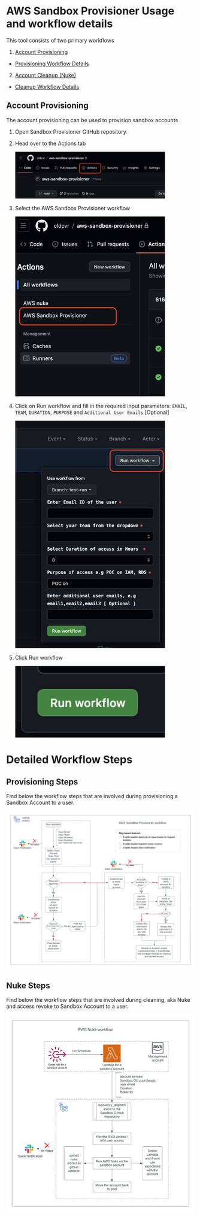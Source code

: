 # AWS Sandbox Provisioner Usage and workflow details

This tool consists of two primary workflows
1. [Account Provisioning](#account-provisioning)
- [Provisioning Workflow Details](#provisioning-steps)

2. [Account Cleanup (Nuke)](#account-cleanup-nuke)
- [Cleanup Workflow Details](#nuke-steps)

## Account Provisioning

The account provisioning can be used to provision sandbox accounts


1. Open Sandbox Provisioner GitHub repository.
2. Head over to the Actions tab

   <img src="./screenshots/Actions_Tab.png" width="400" alt="Actions tab Screenshot Here">

3. Select the AWS Sandbox Provisioner workflow

   <img src="./screenshots/Action_Select.png" width="400" alt="Actions tab Screenshot Here">

4. Click on Run workflow and fill in the required input parameters: `EMAIL`, `TEAM`, `DURATION`, `PURPOSE` and `Additional User Emails` [Optional]

   <img src="./screenshots/Options.png" width="400" alt="Actions tab Screenshot Here">

5. Click Run workflow

   <img src="./screenshots/Run_Workflow.png" width="400" alt="Actions tab Screenshot Here">


# Detailed Workflow Steps

## Provisioning Steps
Find below the workflow steps that are involved during provisioning a Sandbox Account to a user.

<img src="./screenshots/AWS Sandbox Provisioner Workflow Detail.png" alt="AWS Sandbox Provisioner Workflow Detail">


## Nuke Steps
Find below the workflow steps that are involved during cleaning, aka Nuke and access revoke to Sandbox Account to a user.

<img src="./screenshots/AWS Nuke Workflow Detail.png" alt="AWS Nuke Workflow Detail">


#